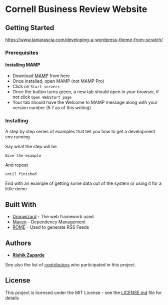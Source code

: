 # Cornell Business Review Website

## Getting Started

https://www.taniarascia.com/developing-a-wordpress-theme-from-scratch/

### Prerequisites

#### Installing MAMP
* Download [MAMP](https://www.mamp.info/en/downloads/) from here
* Once installed, open MAMP (not MAMP Pro)
* Click on ```Start servers```
* Once the button turns green, a new tab should open in your browser, if not click ```Open WebStart page```
* Your tab should have the Welcome to MAMP message along with your version number (5.7 as of this writing)

### Installing

A step by step series of examples that tell you how to get a development env running

Say what the step will be

```
Give the example
```

And repeat

```
until finished
```

End with an example of getting some data out of the system or using it for a little demo


## Built With

* [Dropwizard](http://www.dropwizard.io/1.0.2/docs/) - The web framework used
* [Maven](https://maven.apache.org/) - Dependency Management
* [ROME](https://rometools.github.io/rome/) - Used to generate RSS Feeds

## Authors

* [**Rishik Zaparde**](https://github.com/rishikzap)

See also the list of [contributors](https://github.com/orgs/Cornell-Business-Review/people) who participated in this project.

## License

This project is licensed under the MIT License - see the [LICENSE.md](LICENSE) file for details


